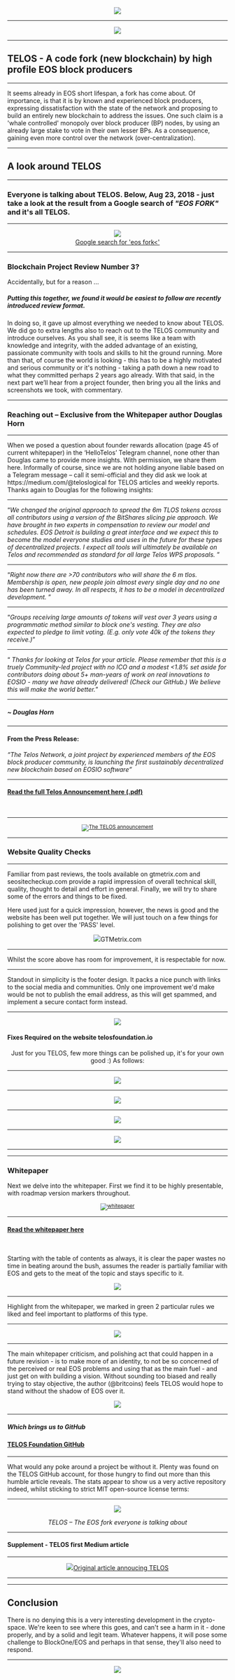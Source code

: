 <center><img src="https://cdn.steemitimages.com/DQmQjUeG4FKPta8q8gdZ4JmLVnKW6Mdm2u2vvpLZGaTnYag/TELOS-home-participants.jpg">
<br>
<hr>
<img src="https://cdn.steemitimages.com/DQmYqvxUSC3zyC6ckXCJL7GmicYYfvc4cwTWPTuyBZimN2A/Telos_MarketingSite_TelosLogo_500px.7fa80b93.png">
</center>
<hr>

<h2>TELOS - A code fork (new blockchain) by high profile EOS block producers</h2>
<hr>
<p>It seems already in EOS short lifespan, a fork has come about. Of importance, is that it is by known and experienced block producers, expressing dissatisfaction with the state of the network and proposing to build an entirely new blockchain to address the issues. One such claim is a 'whale controlled' monopoly over block producer (BP) nodes, by using an already large stake to vote in their own lesser BPs. As a consequence, gaining even more control over the network (over-centralization).</p>
<hr>

<h2>A look around TELOS</h2>
<hr>
<h3>Everyone is talking about TELOS. Below, Aug 23, 2018 - just take a look at the result from a Google search of <em>"EOS FORK" </em> and it's all TELOS.</h3>
<hr>
<center>
<img src="https://cdn.steemitimages.com/DQmW299TyvXPsWYfgVN7kbLE4ehgbePVFsZUazZmi4G1nGt/Google-Search-1.jpg"><a href="https://www.google.com/search?q=eos+fork&oq=eos+fo&aqs=chrome.0.69i59j69i57j69i61l2j69i60.1319j0j7&sourceid=chrome&ie=UTF-8"><br>Google search for 'eos fork<'</a>
</center>

<hr>

<h3>Blockchain Project Review Number 3?</h3>
<p>Accidentally, but for a reason ... </p>
<h5>Putting this together, we found it would be easiest to follow are recently introduced review format.</h5>
<p>In doing so, it gave up almost everything we needed to know about TELOS. We did go to extra lengths also to reach out to the TELOS community and introduce ourselves. As you shall see, it is seems like a team with knowledge and integrity, with the added advantage of an existing, passionate community with tools and skills to hit the ground running. More than that, of course the world is looking - this has to be a highly motivated and serious community or it's nothing - taking a path down a new road to what they committed perhaps 2 years ago already. With that said, in the next part we’ll hear from a project founder, then bring you all the links and screenshots we took, with commentary.</p>

<hr>
<h3>Reaching out – Exclusive from the Whitepaper author Douglas Horn</h3>
<hr> 
<p>When we posed a question about founder rewards allocation (page 45 of current whitepaper) in the ‘HelloTelos’ Telegram channel, none other than Douglas came to provide more insights. With permission, we share them here. Informally of course, since we are not holding anyone liable based on a Telegram message – call it semi-official and they did ask we look at https://medium.com/@teloslogical for TELOS articles and weekly reports. Thanks again to Douglas for the following insights:</p>

<hr>

<p><q><i>We changed the original approach to spread the 6m TLOS tokens across all contributors using a version of the BitShares slicing pie approach. We have brought in two experts in compensation to review our model and schedules. EOS Detroit is building a great interface and we expect this to become the model everyone studies and uses in the future for these types of decentralized projects. I expect all tools will ultimately be available on Telos and recommended as standard for all large Telos WPS proposals. </i></q></p>
<hr>
<p><q><i>Right now there are >70 contributors who will share the 6 m tlos. Membership is open, new people join almost every single day and no one has been turned away. In all respects, it has to be a model in decentralized development. </i></q></p>
<hr>
<p><q><i>Groups receiving large amounts of tokens will vest over 3 years using a programmatic method similar to block one's vesting. They are also expected to pledge to limit voting. (E.g. only vote 40k of the tokens they receive.)</i></q><p>
<hr>
<p><q><i>
Thanks for looking at Telos for your article. Please remember that this is a truely Community-led project with no ICO and a modest <1.8% set aside for contributors doing about 5+ man-years of work on real innovations to EOSIO - many we have already delivered! (Check our GitHub.) We believe this will make the world better.</i></q></p>
<hr>
<h5> ~ Douglas Horn</h5>

<hr>
<h4>From the Press Release:</h4> 
<em><q>The Telos Network, a joint project by experienced members of the EOS block producer community, is launching the first sustainably decentralized new blockchain based on EOSIO software</q></em>
<hr>
<a href="http://www.telosfoundation.io/TelosAnnouncement.pdf"><h4>Read the full Telos Announcement here (.pdf)</h4></a>
<br>
<hr>
<center><img src="https://cdn.steemitimages.com/DQmYvuVNGtSguEaDb1LsGwiqsUwdFttPM6W8ebzibDMQjwm/Telos-wp-intro-main.png"><sup><a href="http://www.telosfoundation.io/TelosAnnouncement.pdf">The TELOS announcement</a></sup></center>
<hr>

<h3>Website Quality Checks</h3>
<hr>
<p>Familiar from past reviews, the tools available on gtmetrix.com and seositecheckup.com provide a rapid impression of overall technical skill, quality, thought to detail and effort in general. Finally, we will try to share some of the errors and things to be fixed.</p>

<p>Here used just for a quick impression, however, the news is good and the website has been well put together. We will just touch on a few things for polishing to get over the 'PASS' level.</p>

<center><img src="https://cdn.steemitimages.com/DQmbrJcNDiRmyi8RwVGhWHAkTFcyW1b5ERf6TDKVAfSJk37/gtmetrix-score.jpg">GTMetrix.com</center>
<hr>

<p>Whilst the score above has room for improvement, it is respectable for now.</p>
<hr>
<p>Standout in simplicity is the footer design. It packs a nice punch with links to the social media and communities. Only one improvement we'd make would be not to publish the email address, as this will get spammed, and implement a secure contact form instead. </p>
<hr>

<center><img src="https://cdn.steemitimages.com/DQmWT824Zk32ujZBWSCWdaZ55dZhCkwd7dq4LVjPq5ywRjU/Telos-footer.png"></center>

<h4>Fixes Required on the website telosfoundation.io</h4>
<center>
<p>Just for you TELOS, few more things can be polished up, it's for your own good :) As follows: </p>
<hr>
<img src="https://cdn.steemitimages.com/DQmbWEWvvPnenUNsE7FwGV6hp6Z57x8jPvSLLcYhYeQfqUK/seosite-check-final.jpg">
<hr>
<img src="https://cdn.steemitimages.com/DQmd3jN7FL8bCN2BEW2JyaXTd5bnogdGKVUgqGPY7K8PSB7/Telos-keyword.jpg">
<hr>
<img src="https://cdn.steemitimages.com/DQmNNkBbmfckKpVjZ3CEqA8APTTYpqBXefb4CtLXny81Q7t/seo-sitecheck.jpg">
<hr>
<img src="https://cdn.steemitimages.com/DQmaf4Gr7CL6PkAQCbAGoj8jehdPe978UfPCYEUTvPGz7sh/missing-meta.jpg">
<hr>
</center>
<hr>

<h3>Whitepaper</h3>
<p>Next we delve into the whitepaper. First we find it to be highly presentable, with roadmap version markers throughout.</p>
<center><img src="https://cdn.steemitimages.com/DQmUm6hYjN7Q9tRW6ia4ZvwNhupbynuPjVUZshLg8bhsGMa/telos-whitepaper-1.png"><sup><a href="http://resources.telosfoundation.io/telos_white_paper_8_15_18.pdf">whitepaper</a></sup></center>
<hr>

<a href="http://resources.telosfoundation.io/telos_white_paper_8_15_18.pdf"><h4>Read the whitepaper here</h4></a>
<br>
<p>Starting with the table of contents as always, it is clear the paper wastes no time in beating around the bush, assumes the reader is partially familiar with EOS and gets to the meat of the topic and stays specific to it.</p>

<center><img src="https://cdn.steemitimages.com/DQmQvMMTz9JCVnnn7Uwmtrd7FwwkekMockjXSpnvoPvk2oy/telos-wp-toc.jpg"></center>

<hr>
<p>Highlight from the whitepaper, we marked in green 2 particular rules we liked and feel important to platforms of this type.</p>
<hr>
<center><img src="https://cdn.steemitimages.com/DQmaMYjUgmsPZwhKFa87cVwS1ooqQpXitWPTpx25pNa3Y4F/telos-wp-3-BPs.jpg"></center>
<hr>
<p>The main whitepaper criticism, and polishing act that could happen in a future revision - is to make more of an identity, to not be so concerned of the perceived or real EOS problems and using that as the main fuel - and just get on with building a vision. Without sounding too biased and really trying to stay objective, the author (@britcoins) feels TELOS would hope to stand without the shadow of EOS over it.</p>

<center><img src="https://cdn.steemitimages.com/DQmZMSPcm1Eix8wg714cTFDXD5WnYnnerxgwspELuoj6hBy/Telos-Testnet.jpg"></center>
<hr>

<h5>Which brings us to GitHub</h5>
<a href="https://github.com/Telos-Foundation/telos"><h4>TELOS Foundation GitHub</h4></a>
<hr>
<p>What would any poke around a project be without it. Plenty was found on the TELOS GitHub account, for those hungry to find out more than this humble article reveals. The stats appear to show us a very active repository indeed, whilst sticking to strict MIT open-source license terms:</p>
<hr>
<center><img src="https://cdn.steemitimages.com/DQmVU5aHamen27EhUUNK7Qn9WkK3xhj9SAX3zgxz7Pe9Rp9/telos-GH-stats.png">
<br>
<p><em><i>TELOS – The EOS fork everyone is talking about</i></em><p>
</center>
<hr>
<h4>Supplement - TELOS first Medium article</h4>
<hr>
<center><a href="https://medium.com/@teloslogical/the-telos-of-telos-f9b443bff88d"><img src="https://cdn.steemitimages.com/DQmQpNyFh5QQLAoMbJ86nEruWh849XPP6qpixEVirhUNrtw/telos-medium-article.jpg">Original article annoucing TELOS</a>
</center>
<hr>
<hr>
<h2>Conclusion</h2>
<p>There is no denying this is a very interesting development in the crypto-space. We're keen to see where this goes, and can't see a harm in it - done properly, and by a solid and legit team. Whatever happens, it will pose some challenge to BlockOne/EOS and perhaps in that sense, they'll also need to respond. </p>
<hr>

<center><img src="https://cdn.steemitimages.com/DQmUVVuwnR9FHyTfa3VDmLf7dzsxadLkS8BnEsJf51SkD2E/telosfoundation.io-1.jpg"></center>
